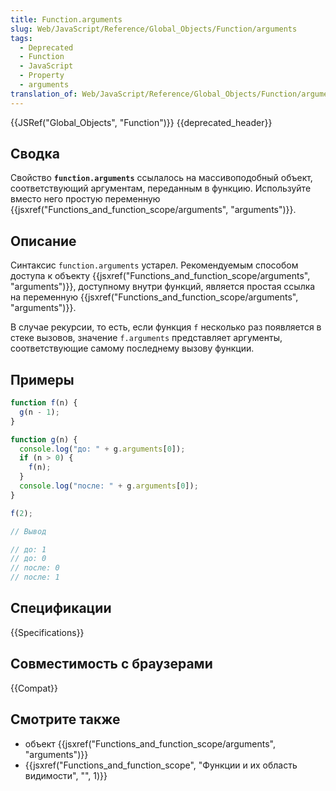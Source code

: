 ```yaml
---
title: Function.arguments
slug: Web/JavaScript/Reference/Global_Objects/Function/arguments
tags:
  - Deprecated
  - Function
  - JavaScript
  - Property
  - arguments
translation_of: Web/JavaScript/Reference/Global_Objects/Function/arguments
---
```


{{JSRef("Global_Objects", "Function")}} {{deprecated_header}}

## Сводка

Свойство **`function.arguments`** ссылалось на массивоподобный объект, соответствующий аргументам, переданным в функцию. Используйте вместо него простую переменную {{jsxref("Functions_and_function_scope/arguments", "arguments")}}.

## Описание

Синтаксис `function.arguments` устарел. Рекомендуемым способом доступа к объекту {{jsxref("Functions_and_function_scope/arguments", "arguments")}}, доступному внутри функций, является простая ссылка на переменную {{jsxref("Functions_and_function_scope/arguments", "arguments")}}.

В случае рекурсии, то есть, если функция `f` несколько раз появляется в стеке вызовов, значение `f.arguments` представляет аргументы, соответствующие самому последнему вызову функции.

## Примеры

```js
function f(n) {
  g(n - 1);
}

function g(n) {
  console.log("до: " + g.arguments[0]);
  if (n > 0) {
    f(n);
  }
  console.log("после: " + g.arguments[0]);
}

f(2);

// Вывод

// до: 1
// до: 0
// после: 0
// после: 1
```

## Спецификации

{{Specifications}}

## Совместимость с браузерами

{{Compat}}

## Смотрите также

- объект {{jsxref("Functions_and_function_scope/arguments", "arguments")}}
- {{jsxref("Functions_and_function_scope", "Функции и их область видимости", "", 1)}}
